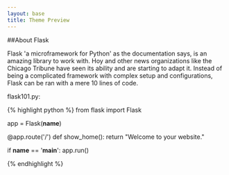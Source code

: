 ```yaml
---
layout: base
title: Theme Preview 
---
```


##About Flask

Flask 'a microframework for Python' as the documentation says, is an amazing library to work with. Hoy and other news organizations like the Chicago Tribune have seen its ability and are starting to adapt it. Instead of being a complicated framework with complex setup and configurations, Flask can be ran with a mere 10 lines of code.

flask101.py:

{% highlight python %}
from flask import Flask

app = Flask(__name__)

@app.route('/')
def show_home():
    return "Welcome to your website."

if __name__ == '__main__':
    app.run()

{% endhighlight %}
